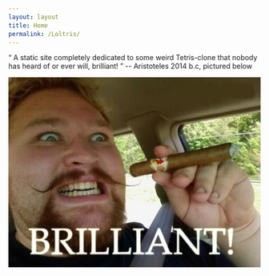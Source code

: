 ```yaml
---
layout: layout
title: Home
permalink: /Loltris/
---
```


<q>
    A static site completely dedicated to some weird Tetris-clone that nobody
    has heard of or ever will, brilliant!
</q> -- Aristoteles 2014 b.c, pictured below

![brilliance](/assets/images/brilliant.jpg)
